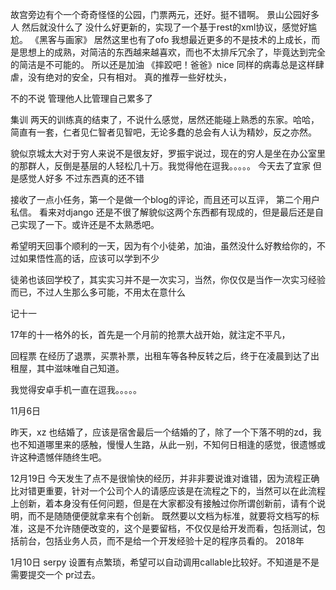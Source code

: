 故宫旁边有个一个奇奇怪怪的公园，门票两元，还好。挺不错啊。
景山公园好多人
然后就没什么了
没什么好更新的，实现了一个基于rest的xml协议，感觉好尴尬。
《黑客与画家》
居然这里也有了ofo
我想最近更多的不是技术的上成长，而是思想上的成熟，对简洁的东西越来越喜欢，而也不太排斥冗余了，毕竟达到完全的简洁是不可能的。
所以还是加油
《摔跤吧！爸爸》nice
同样的病毒总是这样肆虐，没有绝对的安全，只有相对。
真的推荐一些好枕头，

不的不说 管理他人比管理自己累多了

集训
两天的训练真的结束了，不说什么感觉，居然还能碰上熟悉的东家。哈哈，简直有一套，仁者见仁智者见智吧，无论多蠢的总会有人认为精妙，反之亦然。

貌似京城太大对于穷人来说不是很友好，罗振宇说过，现在的穷人是坐在办公室里的那群人，反倒是基层的人轻松几十万。我觉得他在逗我。。。。。
今天去了宜家
但是感觉人好多
不过东西真的还不错

接收了一点小任务，第一个是做一个blog的评论，而且还可以互评，
第二个用户私信。
看来对django 还是不很了解貌似这两个东西都有现成的，但是最后还是自己实现了一下。或许还是不太熟悉吧。

希望明天回事个顺利的一天，因为有个小徒弟，加油，虽然没什么好教给你的，不过如果悟性高的话，应该可以学到不少

徒弟也该回学校了，其实实习并不是一次实习，当然，你仅仅是当作一次实习经验而已，不过人生那么多可能，不用太在意什么

记十一

17年的十一格外的长，首先是一个月前的抢票大战开始，就注定不平凡，

回程票 在经历了退票，买票补票，出租车等各种反转之后，终于在凌晨到达了出租屋，其中滋味唯自己知道。

我觉得安卓手机一直在逗我。。。。。

11月6日

昨天，xz 也结婚了，应该是宿舍最后一个结婚的了，除了一个下落不明的zd，我也不知道哪里来的感触，慢慢人生路，从此一别，不知何日相逢的感觉，很遗憾或许这种遗憾伴随终生吧。

12月19日
今天发生了点不是很愉快的经历，并非非要说谁对谁错，因为流程正确比对错更重要，针对一个公司个人的请感应该是在流程之下的，当然可以在此流程上创新，着本身没有任何问题，但是在大家都没有接触过你所谓创新前，请有个说明，而不是随随便便就拿来有个创新。
既然要以文档为标准，就要将文档写的标准，这是不允许随便改变的，这个是要留档，不仅仅是给开发而看，包括测试，包括前台，包括业务人员，而不是给一个开发经验十足的程序员看的。
2018年

1月10日
serpy 设置有点繁琐，希望可以自动调用callable比较好。不知道是不是需要提交一个 pr过去。
